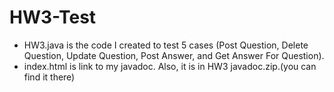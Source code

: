 # HW3-Test
- HW3.java is the code I created to test 5 cases (Post Question, Delete Question, Update Question, Post Answer, and Get Answer For Question).
- index.html is link to my javadoc. Also, it is in HW3 javadoc.zip.(you can find it there)
